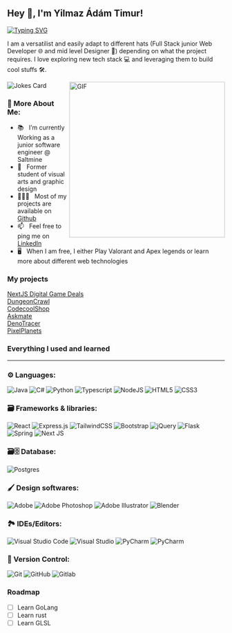 ## Hey 👋, I'm Yilmaz Ádám Timur!
[![Typing SVG](https://readme-typing-svg.herokuapp.com?lines=Welcome+to+my+Github)](https://git.io/typing-svg)

I am a versatilist and easily adapt to different hats (Full Stack junior Web Developer 🌐 and mid level Designer 🎨) depending on what the project requires. I love exploring new tech stack 💻 and leveraging them to build cool stuffs 🛠️.

 <img src="https://readme-jokes.vercel.app/api?theme=nightowl" alt="Jokes Card" />
  
<img align="right" alt="GIF" src="https://media.giphy.com/media/L8K62iTDkzGX6/giphy.gif" width="360px"/>

### 🧐 More About Me:
- 📚 &nbsp; I’m currently Working as a junior software engineer @ Saltmine
- 🎨 &nbsp; Former student of visual arts and graphic design
- 👨🏻‍💻 &nbsp; Most of my projects are available on [Github](https://github.com/timur310?tab=repositories)
- 📫 &nbsp; Feel free to ping me on [LinkedIn](https://www.linkedin.com/in/ádám-timur-y-7885ba119/)
- 🖥 &nbsp; When I am free, I either Play Valorant and Apex legends or learn more about different web technologies <!--- 📝 &nbsp; Checkout my [resume](link here)-->

### My projects

[NextJS Digital Game Deals](https://github.com/Timur310/Next-deals)<br>
[DungeonCrawl](https://github.com/Timur310/DungeonCrawl)<br>
[CodecoolShop](https://github.com/Timur310/CodecoolShop)<br>
[Askmate](https://github.com/Timur310/AskMate)<br>
[DenoTracer](https://github.com/Timur310/DenoTracer)<br>
[PixelPlanets](https://github.com/Timur310/PixelPlanets)


### Everything I used and learned 
  
---

### ⚙ Languages:
<img alt="Java" src="https://img.shields.io/badge/java-%23ED8B00.svg?style=for-the-badge&logo=java&logoColor=white"/> <img alt="C#" src="https://img.shields.io/badge/c%23-%23239120.svg?style=for-the-badge&logo=c-sharp&logoColor=white"/> <img alt="Python" src="https://img.shields.io/badge/python-%2314354C.svg?style=for-the-badge&logo=python&logoColor=white"/> <img alt="Typescript" src="https://img.shields.io/badge/TypeScript-007ACC?style=for-the-badge&logo=typescript&logoColor=white"/> <img alt="NodeJS" src="https://img.shields.io/badge/node.js-%2343853D.svg?style=for-the-badge&logo=node-dot-js&logoColor=white"/> <img alt="HTML5" src="https://img.shields.io/badge/html5-%23E34F26.svg?style=for-the-badge&logo=html5&logoColor=white"/> <img alt="CSS3" src="https://img.shields.io/badge/css3-%231572B6.svg?style=for-the-badge&logo=css3&logoColor=white"/>

### 🗃 Frameworks & libraries:
<img alt="React" src="https://img.shields.io/badge/react-%2320232a.svg?style=for-the-badge&logo=react&logoColor=%2361DAFB"/> <img alt="Express.js" src="https://img.shields.io/badge/express.js-%23404d59.svg?style=for-the-badge&logo=express&logoColor=%2361DAFB"/> <img alt="TailwindCSS" src="https://img.shields.io/badge/tailwindcss-%2338B2AC.svg?style=for-the-badge&logo=tailwind-css&logoColor=white"/> <img alt="Bootstrap" src="https://img.shields.io/badge/bootstrap-%23563D7C.svg?style=for-the-badge&logo=bootstrap&logoColor=white"/> <img alt="jQuery" src="https://img.shields.io/badge/jquery-%230769AD.svg?style=for-the-badge&logo=jquery&logoColor=white"/> <img alt="Flask" src="https://img.shields.io/badge/flask-%23000.svg?style=for-the-badge&logo=flask&logoColor=white"/>  <img alt="Spring" src="https://img.shields.io/badge/spring-%236DB33F.svg?style=for-the-badge&logo=spring&logoColor=white"/> <img alt="Next JS" src="https://img.shields.io/badge/nextjs-%23000000.svg?style=for-the-badge&logo=next.js&logoColor=white"/>

### 🗃🗄 Database:
<img alt="Postgres" src ="https://img.shields.io/badge/postgres-%23316192.svg?style=for-the-badge&logo=postgresql&logoColor=white"/>

### 🖌 Design softwares:
<img alt="Adobe" src="https://img.shields.io/badge/adobe-%23FF0000.svg?style=for-the-badge&logo=adobe&logoColor=white"/> <img alt="Adobe Photoshop" src="https://img.shields.io/badge/adobephotoshop-%2331A8FF.svg?style=for-the-badge&logo=adobephotoshop&logoColor=white"/> <img alt="Adobe Illustrator" src="https://img.shields.io/badge/adobeillustrator-%23FF9A00.svg?style=for-the-badge&logo=adobeillustrator&logoColor=white"/> <img alt="Blender" src="https://img.shields.io/badge/blender-%23F5792A.svg?style=for-the-badge&logo=blender&logoColor=white"/>

### 🏞 IDEs/Editors:
<img alt="Visual Studio Code" src="https://img.shields.io/badge/VisualStudioCode-0078d7.svg?style=for-the-badge&logo=visual-studio-code&logoColor=white"/>  	<img alt="Visual Studio" src="https://img.shields.io/badge/VisualStudio-5C2D91.svg?style=for-the-badge&logo=visual-studio&logoColor=white"/> <img alt="PyCharm" src="https://img.shields.io/badge/pycharm-143?style=for-the-badge&logo=pycharm&logoColor=black&color=black&labelColor=green"/> <img alt="PyCharm" src="https://img.shields.io/badge/IntelliJ%20IDEA-143?style=for-the-badge&logo=intellijidea&logoColor=black&color=black&labelColor=blue"/>

### 🔎 Version Control:
<img alt="Git" src="https://img.shields.io/badge/git-%23F05033.svg?style=for-the-badge&logo=git&logoColor=white"/> <img alt="GitHub" src="https://img.shields.io/badge/github-%23121011.svg?style=for-the-badge&logo=github&logoColor=white"/> <img src="https://img.shields.io/badge/GITLAB-3B3C36?style=for-the-badge&logo=gitlab&logoColor=white" alt="Gitlab" ></img>

### Roadmap 
- [ ] Learn GoLang
- [ ] Learn rust
- [ ] Learn GLSL

